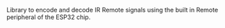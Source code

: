 Library to encode and decode IR Remote signals using the built in Remote peripheral of the ESP32 chip.







